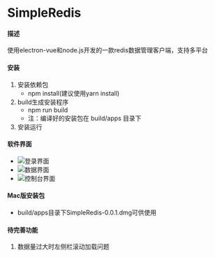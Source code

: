 # SimpleRedis

#### 描述
使用electron-vue和node.js开发的一款redis数据管理客户端，支持多平台

#### 安装

1.  安装依赖包
    - npm install(建议使用yarn install)
2.  build生成安装程序
    - npm run build
    - 注：编译好的安装包在 build/apps 目录下
3.  安装运行

#### 软件界面

-    ![登录界面](https://github.com/imsgy/SimpleRedis/show/redis1.png)
-    ![数据界面](https://github.com/imsgy/SimpleRedis/show/redis2.jpg)
-    ![控制台界面](https://github.com/imsgy/SimpleRedis/show/redis3.jpg)

#### Mac版安装包
-   build/apps目录下SimpleRedis-0.0.1.dmg可供使用



#### 待完善功能
1.    数据量过大时左侧栏滚动加载问题
